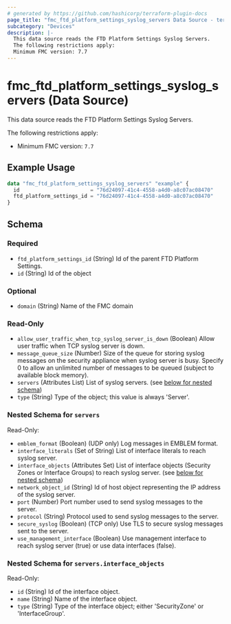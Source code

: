 ```yaml
---
# generated by https://github.com/hashicorp/terraform-plugin-docs
page_title: "fmc_ftd_platform_settings_syslog_servers Data Source - terraform-provider-fmc"
subcategory: "Devices"
description: |-
  This data source reads the FTD Platform Settings Syslog Servers.
  The following restrictions apply:
  Minimum FMC version: 7.7
---
```


# fmc_ftd_platform_settings_syslog_servers (Data Source)

This data source reads the FTD Platform Settings Syslog Servers.

The following restrictions apply:
  - Minimum FMC version: `7.7`

## Example Usage

```terraform
data "fmc_ftd_platform_settings_syslog_servers" "example" {
  id                       = "76d24097-41c4-4558-a4d0-a8c07ac08470"
  ftd_platform_settings_id = "76d24097-41c4-4558-a4d0-a8c07ac08470"
}
```

<!-- schema generated by tfplugindocs -->
## Schema

### Required

- `ftd_platform_settings_id` (String) Id of the parent FTD Platform Settings.
- `id` (String) Id of the object

### Optional

- `domain` (String) Name of the FMC domain

### Read-Only

- `allow_user_traffic_when_tcp_syslog_server_is_down` (Boolean) Allow user traffic when TCP syslog server is down.
- `message_queue_size` (Number) Size of the queue for storing syslog messages on the security appliance when syslog server is busy. Specify 0 to allow an unlimited number of messages to be queued (subject to available block memory).
- `servers` (Attributes List) List of syslog servers. (see [below for nested schema](#nestedatt--servers))
- `type` (String) Type of the object; this value is always 'Server'.

<a id="nestedatt--servers"></a>
### Nested Schema for `servers`

Read-Only:

- `emblem_format` (Boolean) (UDP only) Log messages in EMBLEM format.
- `interface_literals` (Set of String) List of interface literals to reach syslog server.
- `interface_objects` (Attributes Set) List of interface objects (Security Zones or Interface Groups) to reach syslog server. (see [below for nested schema](#nestedatt--servers--interface_objects))
- `network_object_id` (String) Id of host object representing the IP address of the syslog server.
- `port` (Number) Port number used to send syslog messages to the server.
- `protocol` (String) Protocol used to send syslog messages to the server.
- `secure_syslog` (Boolean) (TCP only) Use TLS to secure syslog messages sent to the server.
- `use_management_interface` (Boolean) Use management interface to reach syslog server (true) or use data interfaces (false).

<a id="nestedatt--servers--interface_objects"></a>
### Nested Schema for `servers.interface_objects`

Read-Only:

- `id` (String) Id of the interface object.
- `name` (String) Name of the interface object.
- `type` (String) Type of the interface object; either 'SecurityZone' or 'InterfaceGroup'.

